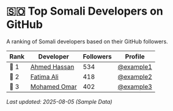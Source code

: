 # 🇸🇴 Top Somali Developers on GitHub

A ranking of Somali developers based on their GitHub followers.

| Rank | Developer | Followers | Profile |
|------|-----------|-----------|----------|
| 🥇 1 | [Ahmed Hassan](https://github.com/example1) | 534 | [@example1](https://github.com/example1) |
| 🥈 2 | [Fatima Ali](https://github.com/example2) | 418 | [@example2](https://github.com/example2) |
| 🥉 3 | [Mohamed Omar](https://github.com/example3) | 402 | [@example3](https://github.com/example3) |

_Last updated: 2025-08-05 (Sample Data)_
